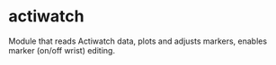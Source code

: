 # actiwatch
Module that reads Actiwatch data, plots and adjusts markers, enables marker  (on/off wrist) editing.
